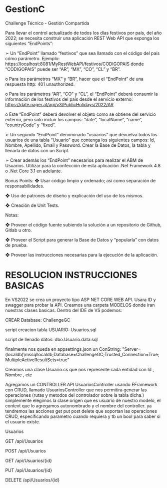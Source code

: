 # GestionC

Challenge Técnico - Gestión Compartida

Para llevar el control actualizado de todos los días festivos por país, del año 2022; se necesita
construir una aplicación REST Web API que exponga los siguientes “EndPoints”:

➢ Un “EndPoint” llamado “festivos” que sea llamado con el código del país cómo
parámetro. Ejemplo: https://localhost:8081/MyRestWebAPI/festivos/CODIGOPAIS
donde “CODIGOPAIS” puede ser “AR”, “MX”, “CO”, “CL” y “BR”.

o Para los parámetros “MX” y “BR”, hacer que el “EndPoint” de una respuesta
http: 401 unauthorized.

o Para los parámetros “AR”, “CO” y “CL”, el “EndPoint” deberá consumir la
información de los festivos del país desde el servicio externo:
https://date.nager.at/api/v3/PublicHolidays/2022/AR

o Este “EndPoint” deberá devolver el objeto como se obtiene del servicio
externo, pero solo incluir los campos: “date”, “localName”, “name”,
“countryCode” y “fixed”.

➢ Un segundo “EndPoint” denominado “usuarios” que devuelva todos los usuarios de
una tabla “Usuario” que contenga los siguientes campos: Id, Nombre, Apellido, Email
y Password. Crear la Base de Datos, la tabla y llenarla de datos con un Script.

➢ Crear además los “EndPoint” necesarios para realizar el ABM de Usuarios.
Utilizar para la confección de esta aplicación .Net Framework 4.8 o .Net Core 3.1 en adelante.

Bonus Points:
❖ Usar código limpio y ordenado; así como separación de responsabilidades.

❖ Uso de patrones de diseño y explicación del uso de los mismos.

❖ Creación de Unit Tests.

Notas:

❖ Proveer el código fuente subiendo la solución a un repositorio de Github, Gitlab u otro.

❖ Proveer el Script para generar la Base de Datos y “popularla” con datos de prueba.

❖ Proveer las instrucciones necesarias para la ejecución de la aplicación.

# RESOLUCION INSTRUCCIONES BASICAS

En VS2022 se crea un proyecto tipo ASP NET CORE WEB API. Usara ID y swagger para probar la API. Creamos una carpeta MODELOS donde iran nuestras clases basicas. Dentro del IDE de VS podemos:

CREAR Database: ChallengeGC

script creacion tabla USUARIO: Usuarios.sql

script de llenado datos: dbo.Usuario.data.sql

finalmente nos queda en appsettings.json un ConString: "Server=(localdb)\\mssqllocaldb;Database=ChallengeGC;Trusted_Connection=True;MultipleActiveResultSets=true"

Creamos una clase Usuario.cs que nos represente cada entidad con Id , Nombre , etc

Agregamos un CONTROLLER API UsuariosController usando EFramework con CRUD, llamado UsuariosController que nos permitira generar las operaciones (rutas y metodos del controlador sobre la tabla dicha.) simplemente elegimos la clase origen que es usuario de nuestro modelo, el context que lo agregamos autonombrado y el nombre del controller. ya tendremos  las acciones get put post delete que soportan las operaciones CRUD, especificando parametro cuando requiera y tb un bool para saber si el usuario existe.

Usuarios


GET
​/api​/Usuarios

POST
​/api​/Usuarios

GET
​/api​/Usuarios​/{id}

PUT
​/api​/Usuarios​/{id}

DELETE
​/api​/Usuarios​/{id}














